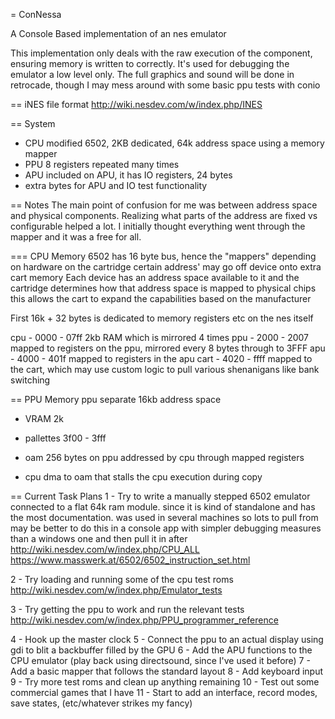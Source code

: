 = ConNessa

A Console Based implementation of an nes emulator

This implementation only deals with the raw execution of the component, ensuring memory is written to correctly.
It's used for debugging the emulator a low level only.
The full graphics and sound will be done in retrocade, though I may mess around with some basic ppu tests with conio

== iNES file format
http://wiki.nesdev.com/w/index.php/INES

== System
- CPU modified 6502, 2KB dedicated, 64k address space using a memory mapper
- PPU 8 registers repeated many times
- APU included on APU, it has IO registers, 24 bytes
- extra bytes for APU and IO test functionality

== Notes
The main point of confusion for me was between address space and physical components. Realizing what parts of the address are fixed vs configurable helped a lot.
I initially thought everything went through the mapper and it was a free for all.

=== CPU Memory
6502 has 16 byte bus, hence the "mappers" depending on hardware on the cartridge certain address' may go off device onto extra cart memory
Each device has an address space available to it and the cartridge determines how that address space is mapped to physical chips
this allows the cart to expand the capabilities based on the manufacturer

First 16k + 32 bytes is dedicated to memory registers etc on the nes itself

cpu -  0000 - 07ff 2kb RAM which is mirrored 4 times
ppu -  2000 - 2007 mapped to registers on the ppu, mirrored every 8 bytes through to 3FFF
apu -  4000 - 401f mapped to registers in the apu
cart - 4020 - ffff mapped to the cart, which may use custom logic to pull various shenanigans like bank switching

== PPU Memory
ppu separate 16kb address space
- VRAM 2k
- pallettes 3f00 - 3fff
- oam 256 bytes on ppu addressed by cpu through mapped registers

- cpu dma to oam that stalls the cpu execution during copy

== Current Task Plans
1 - Try to write a manually stepped 6502 emulator connected to a flat 64k ram module.
since it is kind of standalone and has the most documentation. was used in several machines so lots to pull from
may be better to do this in a console app with simpler debugging measures than a windows one and then pull it in after
http://wiki.nesdev.com/w/index.php/CPU_ALL
https://www.masswerk.at/6502/6502_instruction_set.html

2 - Try loading and running some of the cpu test roms
http://wiki.nesdev.com/w/index.php/Emulator_tests

3 - Try getting the ppu to work and run the relevant tests
http://wiki.nesdev.com/w/index.php/PPU_programmer_reference

4 - Hook up the master clock
5 - Connect the ppu to an actual display using gdi to blit a backbuffer filled by the GPU
6 - Add the APU functions to the CPU emulator (play back using directsound, since I've used it before)
7 - Add a basic mapper that follows the standard layout
8 - Add keyboard input
9 - Try more test roms and clean up anything remaining
10 - Test out some commercial games that I have
11 - Start to add an interface, record modes, save states, (etc/whatever strikes my fancy)
